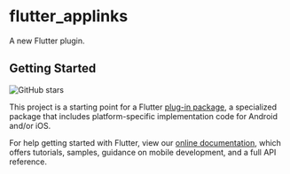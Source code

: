 # flutter_applinks

A new Flutter plugin.

## Getting Started

![GitHub stars](https://img.shields.io/github/stars/StanleyCocos/flutter_applinks)

This project is a starting point for a Flutter
[plug-in package](https://flutter.dev/developing-packages/),
a specialized package that includes platform-specific implementation code for
Android and/or iOS.

For help getting started with Flutter, view our 
[online documentation](https://flutter.dev/docs), which offers tutorials, 
samples, guidance on mobile development, and a full API reference.
